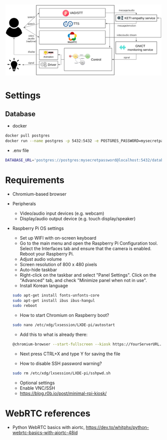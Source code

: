 <h1 align='center'>
  <img src='docs/diagram.png' alt='system diagram' width='700'>
</h1>

# Settings
## Database
- docker
```bash
docker pull postgres
docker run --name postgres -p 5432:5432 -e POSTGRES_PASSWORD=mysecretpassword -d postgres
```
- .env file
```bash
DATABASE_URL='postgres://postgres:mysecretpassword@localhost:5432/database'
```

# Requirements

- Chromium-based browser

- Peripherals

  - Video/audio input devices (e.g. webcam)
  - Display/audio output device (e.g. touch display/speaker)

- Raspberry Pi OS settings

  - Set up WIFI with on-screen keyboard
  - Go to the main menu and open the Raspberry Pi Configuration tool. Select the Interfaces tab and ensure that the camera is enabled. Reboot your Raspberry Pi.
  - Adjust audio volume
  - Screen resolution of 800 x 480 pixels
  - Auto-hide taskbar
  - Right-click on the taskbar and select "Panel Settings". Click on the "Advanced" tab, and check "Minimize panel when not in use".
  - Install Korean language

  ```bash
  sudo apt-get install fonts-unfonts-core
  sudo apt-get install ibus ibus-hangul
  sudo reboot
  ```

  - How to start Chromium on Raspberry boot?

  ```bash
  sudo nano /etc/xdg/lxsession/LXDE-pi/autostart
  ```

  - Add this to what is already there:

  ```bash
  @chromium-browser --start-fullscreen --kiosk https://YourServerURL.com
  ```

  - Next press CTRL+X and type Y for saving the file

  - How to disable SSH password warning?

  ```bash
  sudo rm /etc/xdg/lxsession/LXDE-pi/sshpwd.sh
  ```

  - Optional settings
  - Enable VNC/SSH
  - https://blog.r0b.io/post/minimal-rpi-kiosk/

# WebRTC references

- Python WebRTC basics with aiortc, https://dev.to/whitphx/python-webrtc-basics-with-aiortc-48id
<!-- - Building a WebRTC video broadcast using Javascript, https://gabrieltanner.org/blog/webrtc-video-broadcast
- WebRTC tutorial, https://www.youtube.com/watch?v=QJMM758oCYk&list=PLayYqdnyegt0qX8EfEGExxZF3DxkyA1Dj -->
